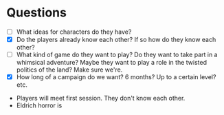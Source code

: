 # Questions
- [ ] What ideas for characters do they have?
- [x] Do the players already know each other? If so how do they know each other?
- [ ] What kind of game do they want to play? Do they want to take part in a whimsical adventure? Maybe they want to play a role in the twisted politics of the land? Make sure we're.
- [x] How long of a campaign do we want? 6 months? Up to a certain level? etc.

- Players will meet first session. They don't know each other.
- Eldrich horror is 